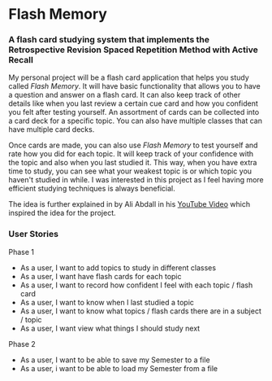 # Flash Memory

### A flash card studying system that implements the Retrospective Revision Spaced Repetition Method with Active Recall

My personal project will be a flash card application that helps you study called *Flash Memory*. It will have basic functionality that allows you to have a question and answer on a flash card. It can also keep track of other details like when you last review a certain cue card and how you confident you felt after testing yourself. An assortment of cards can be collected into a card deck for a specific topic. You can also have multiple classes that can have multiple card decks.

Once cards are made, you can also use *Flash Memory* to test yourself and rate how you did for each topic. It will keep track of your confidence with the topic and also when you last studied it. This way, when you have extra time to study, you can see what your weakest topic is or which topic you haven't studied in while. I was interested in this project as I feel having more efficient studying techniques is always beneficial.

The idea is further explained in by Ali Abdall in his [YouTube Video](https://www.youtube.com/watch?v=b7o09a7t4RA) which inspired the idea for the project.

### User Stories
Phase 1
- As a user, I want to add topics to study in different classes
- As a user, I want have flash cards for each topic
- As a user, I want to record how confident I feel with each topic / flash card
- As a user, I want to know when I last studied a topic
- As a user, I want to know what topics / flash cards there are in a subject / topic
- As a user, I want view what things I should study next

Phase 2
- As a user, I want to be able to save my Semester to a file
- As a user, i want to be able to load my Semester from a file